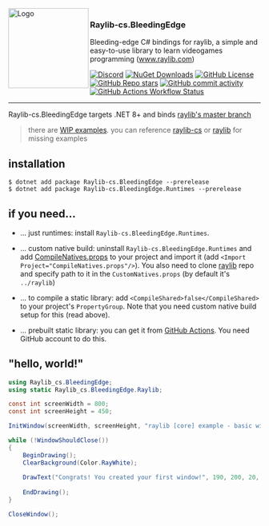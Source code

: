 <img align="left" width="160" height="160" src="https://raw.githubusercontent.com/danilwhale/Raylib-cs.BleedingEdge/main/Assets/Logo-256.png" alt="Logo">

### Raylib-cs.BleedingEdge

Bleeding-edge C# bindings for raylib, a simple and easy-to-use library to learn videogames programming (www.raylib.com)

[![Discord](https://img.shields.io/discord/426912293134270465?style=flat-square&logo=discord&logoColor=white)](https://discord.gg/raylib)
[![NuGet Downloads](https://img.shields.io/nuget/dt/Raylib-cs.BleedingEdge?style=flat-square&logo=nuget)](https://www.nuget.org/packages/Raylib-cs.BleedingEdge)
[![GitHub License](https://img.shields.io/github/license/danilwhale/Raylib-cs.BleedingEdge?style=flat-square)](https://github.com/danilwhale/Raylib-cs.BleedingEdge/blob/main/LICENSE)
[![GitHub Repo stars](https://img.shields.io/github/stars/danilwhale/Raylib-cs.BleedingEdge?style=flat-square)](https://github.com/danilwhale/Raylib-cs.BleedingEdge/stargazers)
[![GitHub commit activity](https://img.shields.io/github/commit-activity/w/danilwhale/Raylib-cs.BleedingEdge?style=flat-square)](https://github.com/danilwhale/Raylib-cs.BleedingEdge/commits/main/)
[![GitHub Actions Workflow Status](https://img.shields.io/github/actions/workflow/status/danilwhale/Raylib-cs.BleedingEdge/build.yml?style=flat-square&logo=githubactions&logoColor=white)](https://github.com/danilwhale/Raylib-cs.BleedingEdge/actions)

---

Raylib-cs.BleedingEdge targets .NET 8+ and
binds [raylib's master branch](https://github.com/raysan5/raylib/tree/master)

> there are [WIP examples](https://github.com/danilwhale/Raylib-cs.BleedingEdge/tree/main/Raylib-cs.BleedingEdge.Examples). 
> you can reference [raylib-cs](https://github.com/chrisdill/raylib-cs/tree/master/Examples)
> or [raylib](https://github.com/raysan5/raylib/tree/master/examples) for missing examples

installation
---

```
$ dotnet add package Raylib-cs.BleedingEdge --prerelease
$ dotnet add package Raylib-cs.BleedingEdge.Runtimes --prerelease
```

if you need...
---

- ... just runtimes: install `Raylib-cs.BleedingEdge.Runtimes`.

- ... custom native build: uninstall `Raylib-cs.BleedingEdge.Runtimes` and
add [CompileNatives.props](https://raw.githubusercontent.com/danilwhale/Raylib-cs.BleedingEdge/refs/heads/main/Raylib-cs.BleedingEdge.Native/CompileNatives.props)
to your project and import it (add `<Import Project="CompileNatives.props"/>`). You also need to clone [raylib](https://github.com/raysan5/raylib) repo and specify path to it in the `CustomNatives.props` (by default it's `../raylib`)

- ... to compile a static library: add `<CompileShared>false</CompileShared>` to your project's `PropertyGroup`. Note that you need custom native build setup for this (read above).

- ... prebuilt static library: you can get it from [GitHub Actions](https://github.com/danilwhale/Raylib-cs.BleedingEdge/actions/workflows/build-static-natives.yaml). You need GitHub account to do this.

"hello, world!"
---

```csharp
using Raylib_cs.BleedingEdge;
using static Raylib_cs.BleedingEdge.Raylib;

const int screenWidth = 800;
const int screenHeight = 450;

InitWindow(screenWidth, screenHeight, "raylib [core] example - basic window");

while (!WindowShouldClose())
{
    BeginDrawing();
    ClearBackground(Color.RayWhite);
    
    DrawText("Congrats! You created your first window!", 190, 200, 20, Color.LightGray);
    
    EndDrawing();
}

CloseWindow();
```
